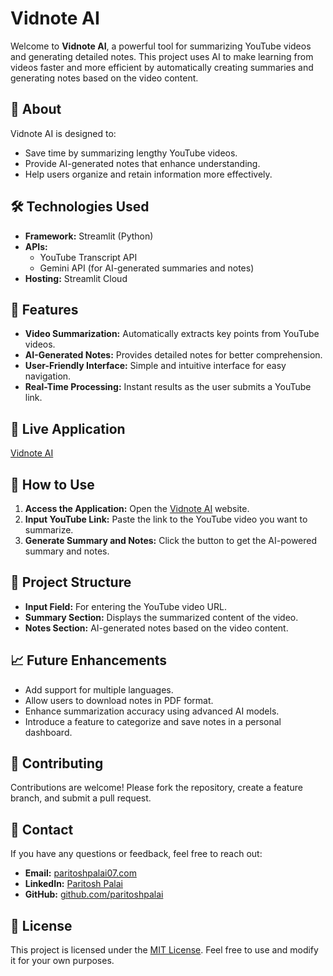 # Vidnote AI

Welcome to **Vidnote AI**, a powerful tool for summarizing YouTube videos and generating detailed notes. This project uses AI to make learning from videos faster and more efficient by automatically creating summaries and generating notes based on the video content.

## 📜 About
Vidnote AI is designed to:
- Save time by summarizing lengthy YouTube videos.
- Provide AI-generated notes that enhance understanding.
- Help users organize and retain information more effectively.

## 🛠️ Technologies Used
- **Framework:** Streamlit (Python)
- **APIs:**
  - YouTube Transcript API
  - Gemini API (for AI-generated summaries and notes)
- **Hosting:** Streamlit Cloud

## 🌟 Features
- **Video Summarization:** Automatically extracts key points from YouTube videos.
- **AI-Generated Notes:** Provides detailed notes for better comprehension.
- **User-Friendly Interface:** Simple and intuitive interface for easy navigation.
- **Real-Time Processing:** Instant results as the user submits a YouTube link.

## 🔗 Live Application
[Vidnote AI](https://paritoshpalai-youtube-video-summarizer.streamlit.app/)

## 🚀 How to Use
1. **Access the Application:** Open the [Vidnote AI](https://paritoshpalai-youtube-video-summarizer.streamlit.app/) website.
2. **Input YouTube Link:** Paste the link to the YouTube video you want to summarize.
3. **Generate Summary and Notes:** Click the button to get the AI-powered summary and notes.

## 📂 Project Structure
- **Input Field:** For entering the YouTube video URL.
- **Summary Section:** Displays the summarized content of the video.
- **Notes Section:** AI-generated notes based on the video content.

## 📈 Future Enhancements
- Add support for multiple languages.
- Allow users to download notes in PDF format.
- Enhance summarization accuracy using advanced AI models.
- Introduce a feature to categorize and save notes in a personal dashboard.

## 🤝 Contributing
Contributions are welcome! Please fork the repository, create a feature branch, and submit a pull request.

## 📧 Contact
If you have any questions or feedback, feel free to reach out:
- **Email:** [paritoshpalai07.com](mailto:paritoshpalai07.com)
- **LinkedIn:** [Paritosh Palai](https://linkedin.com/in/paritoshpalai)
- **GitHub:** [github.com/paritoshpalai](https://github.com/paritoshpalai)

## 📝 License
This project is licensed under the [MIT License](LICENSE). Feel free to use and modify it for your own purposes.

